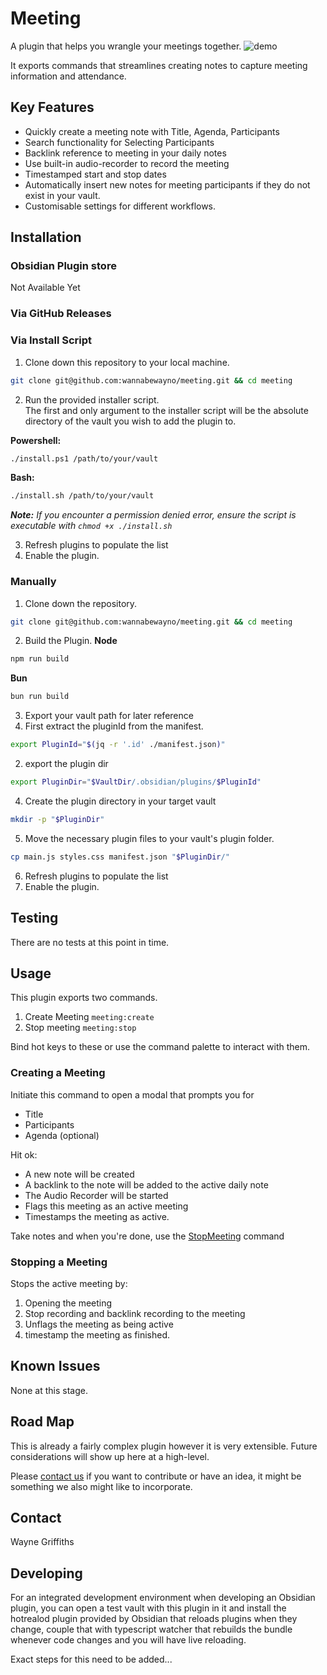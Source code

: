 # Meeting
A plugin that helps you wrangle your meetings together.
![demo](./assets/demo.gif)

It exports commands that streamlines creating notes to capture meeting information and attendance.

## Key Features
- Quickly create a meeting note with Title, Agenda, Participants
- Search functionality for Selecting Participants
- Backlink reference to meeting in your daily notes
- Use built-in audio-recorder to record the meeting
- Timestamped start and stop dates
- Automatically insert new notes for meeting participants if they do not exist in your vault.
- Customisable settings for different workflows.

## Installation
### Obsidian Plugin store
Not Available Yet

### Via GitHub Releases


### Via Install Script
1. Clone down this repository to your local machine.
  ```sh
  git clone git@github.com:wannabewayno/meeting.git && cd meeting
  ```

2. Run the provided installer script.\
  The first and only argument to the installer script will be the absolute directory of the vault you wish to add the plugin to.

  **Powershell:**
  ```sh
  ./install.ps1 /path/to/your/vault
  ```

  **Bash:**
  ```sh
  ./install.sh /path/to/your/vault
  ```
  *__Note:__ If you encounter a permission denied error, ensure the script is executable with `chmod +x ./install.sh`* 

3. Refresh plugins to populate the list
4. Enable the plugin.

### Manually
1. Clone down the repository.
  ```sh
  git clone git@github.com:wannabewayno/meeting.git && cd meeting
  ```

2. Build the Plugin.
  **Node**
  ```sh
  npm run build
  ```

  **Bun**
  ```sh
  bun run build
  ```

3. Export your vault path for later reference
  1. First extract the pluginId from the manifest.
  ```sh
  export PluginId="$(jq -r '.id' ./manifest.json)"
  ```
  
  2. export the plugin dir
  ```sh
  export PluginDir="$VaultDir/.obsidian/plugins/$PluginId"
  ```

4. Create the plugin directory in your target vault
```sh
mkdir -p "$PluginDir"
```

5. Move the necessary plugin files to your vault's plugin folder.
```sh
cp main.js styles.css manifest.json "$PluginDir/"
```

6. Refresh plugins to populate the list
7. Enable the plugin.

## Testing
There are no tests at this point in time.

## Usage
This plugin exports two commands.
1. Create Meeting `meeting:create`
2. Stop meeting `meeting:stop`

Bind hot keys to these or use the command palette to interact with them.

### Creating a Meeting
Initiate this command to open a modal that prompts you for
- Title
- Participants
- Agenda (optional)

Hit ok:
- A new note will be created
- A backlink to the note will be added to the active daily note
- The Audio Recorder will be started
- Flags this meeting as an active meeting
- Timestamps the meeting as active.

Take notes and when you're done, use the [StopMeeting](#stopping-a-meeting) command

### Stopping a Meeting
Stops the active meeting by:
1. Opening the meeting
2. Stop recording and backlink recording to the meeting
3. Unflags the meeting as being active
4. timestamp the meeting as finished.

## Known Issues
None at this stage.


## Road Map
This is already a fairly complex plugin however it is very extensible.
Future considerations will show up here at a high-level.

Please [contact us](#contact) if you want to contribute or have an idea, it might be something we also might like to incorporate.

## Contact
Wayne Griffiths


## Developing
For an integrated development environment when developing an Obsidian plugin, you can open a test vault with this plugin in it and install the hotrealod plugin provided by Obsidian that reloads plugins when they change, couple that with typescript watcher that rebuilds the bundle whenever code changes and you will have live reloading.

Exact steps for this need to be added...